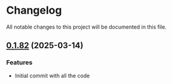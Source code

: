 # Changelog

All notable changes to this project will be documented in this file.

## [0.1.82]() (2025-03-14)

### Features

* Initial commit with all the code
